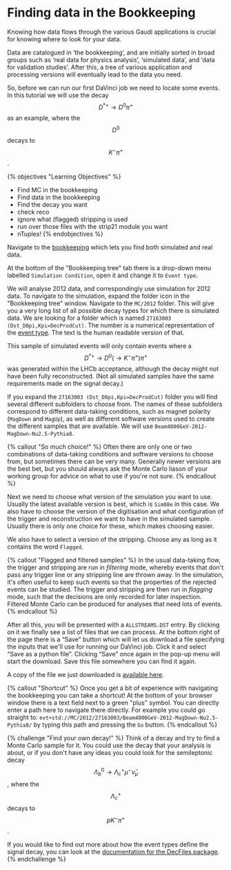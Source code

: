 # Finding data in the Bookkeeping
Knowing how data flows through the various Gaudi applications is crucial for 
knowing where to look for your data.

Data are catalogued in ‘the bookkeeping’, and are initially sorted in broad 
groups such as ‘real data for physics analysis’, ‘simulated data’, and ‘data 
for validation studies’.
After this, a tree of various application and processing versions will 
eventually lead to the data you need.

So, before we can run our first DaVinci job we need to locate some events. In 
this tutorial we will use the decay $$D^{*+} \to D^{0}\pi^{+}$$ as an example, 
where the $$D^{0}$$ decays to $$K^{-}\pi^{+}$$.

{% objectives "Learning Objectives" %}
* Find MC in the bookkeeping
* Find data in the bookkeeping
* Find the decay you want
* check reco
* ignore what (flagged) stripping is used
* run over those files with the strip21 module you want
* nTuples!
{% endobjectives %}

Navigate to the 
[bookkeeping](https://lhcb-portal-dirac.cern.ch/DIRAC/?view=tabs&theme=Grey&url_state=1|*LHCbDIRAC.BookkeepingBrowser.classes.BookkeepingBrowser:,) 
which lets you find both simulated
and real data.

At the bottom of the "Bookkeeping tree" tab there is a drop-down menu
labelled `Simulation Condition`, open it and change it to `Event
type`.

We will analyse 2012 data, and correspondingly use simulation for 2012
data. To navigate to the simulation, expand the folder icon in the
"Bookkeeping tree" window. Navigate to the `MC/2012` folder. This will
give you a very long list of all possible decay types for which there
is simulated data. We are looking for a folder which is named
`27163003 (Dst_D0pi,Kpi=DecProdCut)`. The number is a numerical
representation of the [event
type](https://cds.cern.ch/record/855452?ln=en).  The text is the human
readable version of that.

This sample of simulated events will only contain events where a $$D^{*+} \to 
D^{0}(\to K^{-}\pi^{+})\pi^{+}$$ was generated within the LHCb acceptance, 
although the decay might not have been fully reconstructed. (Not all simulated 
samples have the same requirements made on the signal decay.)

If you expand the `27163003 (Dst_D0pi,Kpi=DecProdCut)` folder you
will find several different subfolders to choose from. The names of these 
subfolders correspond to different data-taking conditions, such as magnet 
polarity (`MagDown` and `MagUp`), as well as different software versions used 
to create the different samples that are available. We will use 
`Beam4000GeV-2012-MagDown-Nu2.5-Pythia8`.

{% callout "So much choice!" %}
Often there are only one or two combinations of data-taking conditions and 
software versions to choose from, but sometimes there can be very many.
Generally newer versions are the best bet, but you should always ask the 
Monte Carlo liason of your working group for advice on what to use if you're 
not sure.
{% endcallout %}

Next we need to choose what version of the simulation you want to
use. Usually the latest available version is best, which is `Sim08e` in
this case. We also have to choose the version of the
digitisation and what configuration of the trigger and reconstruction
we want to have in the simulated sample. Usually
there is only one choice for these, which makes choosing easier.

We also have to select a version of the stripping. Choose any as long as it 
contains the word `Flagged`.

{% callout "Flagged and filtered samples" %}
In the usual data-taking flow, the trigger and stripping are run in 
*filtering* mode, whereby events that don't pass any trigger line or any 
stripping line are thrown away. In the simulation, it's often useful to keep 
such events so that the properties of the rejected events can be studied.
The trigger and stripping are then run in _flagging_ mode, such that the 
decisions are only recorded for later inspection.
Filtered Monte Carlo can be produced for analyses that need lots of events.
{% endcallout %}

After all this, you will be presented with a `ALLSTREAMS.DST` entry. By
clicking on it we finally see a list of files that we can
process. At the bottom right of the page there is a “Save” button
which will let us download a file specifying the inputs that we'll use for 
running our DaVinci job. Click it and select “Save as a
python file”. Clicking “Save” once again in the pop-up menu will start the
download. Save this file somewhere you can find it again.

A copy of the file we just downloaded is [available
here](data/MC_2012_27163003_Beam4000GeV2012MagDownNu2.5Pythia8_Sim08e_Digi13_Trig0x409f0045_Reco14a_Stripping20NoPrescalingFlagged_ALLSTREAMS.DST.py).

{% callout "Shortcut" %}
Once you get a bit of experience with navigating the bookkeeping you 
can take a shortcut! At the bottom of your browser window there is a 
text field next to a green "plus" symbol. You can directly enter a 
path here to navigate there directly. For example you could go 
straight to: 
`evt+std://MC/2012/27163003/Beam4000GeV-2012-MagDown-Nu2.5-Pythia8/` 
by typing this path and pressing the `Go` button.
{% endcallout %}

{% challenge "Find your own decay!" %}
Think of a decay and try to find a Monte Carlo sample for it. You could use 
the decay that your analysis is about, or if you don't have any ideas you 
could look for the semileptonic decay $$\Lambda_{b}^{0} \to 
\Lambda_{c}^{+}\mu^{-}\bar{\nu}_{\mu}$$, where the $$\Lambda_{c}^{+}$$ decays 
to $$pK^{-}\pi^{+}$$.

If you would like to find out more about how the event types define the 
signal decay, you can look at the [documentation for the DecFiles 
package](http://lhcb-release-area.web.cern.ch/LHCb-release-area/DOC/decfiles/).
{% endchallenge %}
